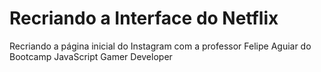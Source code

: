 # Recriando a Interface do Netflix
 Recriando a página inicial do Instagram com a professor Felipe Aguiar do Bootcamp JavaScript Gamer Developer
